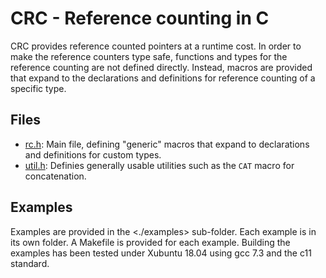 # CRC - Reference counting in C

CRC provides reference counted pointers at a runtime cost.
In order to make the reference counters type safe, functions and types for the
reference counting are not defined directly. Instead, macros are provided that
expand to the declarations and definitions for reference counting of a specific
type.

## Files
- [rc.h](./rc.h): Main file, defining "generic" macros that expand to declarations and 
definitions for custom types.
- [util.h](./util.h): Definies generally usable utilities such as the `CAT` macro for
concatenation.

## Examples
Examples are provided in the <./examples> sub-folder. Each example is in its
own folder. A Makefile is provided for each example. Building the examples has
been tested under Xubuntu 18.04 using gcc 7.3 and the c11 standard.

